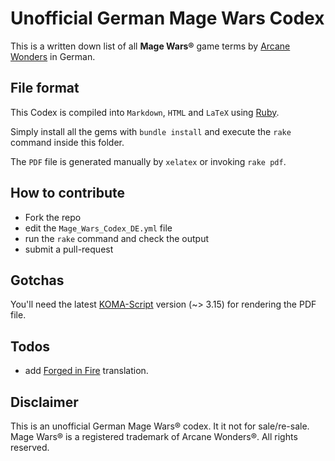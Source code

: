 # Unofficial German Mage Wars Codex

This is a written down list of all **Mage Wars®** game terms by [Arcane Wonders](http://magewars.com) in German.

## File format

This Codex is compiled into `Markdown`, `HTML` and `LaTeX` using [Ruby](http://ruby-lang.org).

Simply install all the gems with `bundle install` and execute the `rake` command inside this folder.

The `PDF` file is generated manually by `xelatex` or invoking `rake pdf`.

## How to contribute

* Fork the repo
* edit the `Mage_Wars_Codex_DE.yml` file
* run the `rake` command and check the output
* submit a pull-request

## Gotchas

You'll need the latest [KOMA-Script](http://www.ctan.org/pkg/koma-script) version (~> 3.15) for rendering the PDF file.

## Todos

* add [Forged in Fire](http://www.arcanewonders.com/products/forged-in-fire-spell-tome-expansion)  translation.

## Disclaimer

This is an unofficial German Mage Wars® codex. It it not for sale/re-sale.
Mage Wars® is a registered trademark of Arcane Wonders®. All rights reserved.
